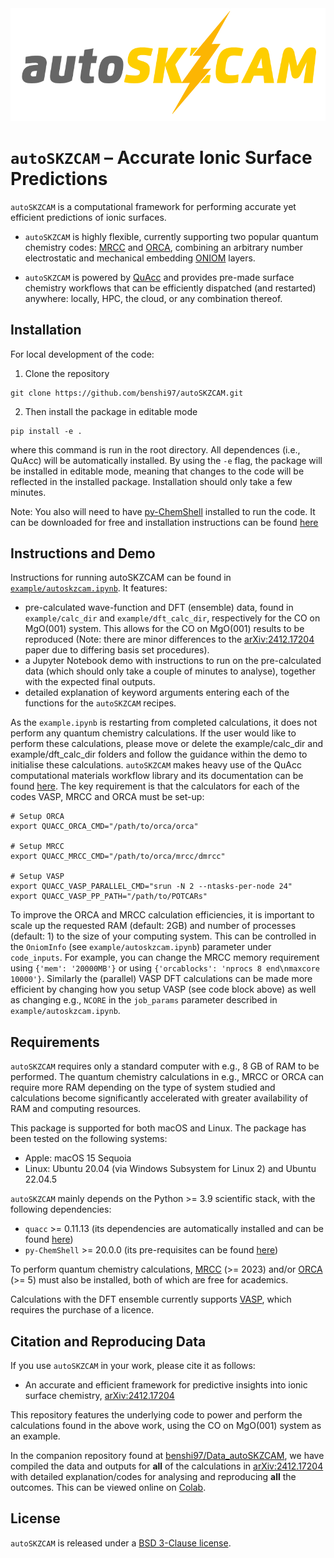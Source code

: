 <div align="center">
  <img src=https://github.com/benshi97/autoSKZCAM/blob/main/docs/images/logo.png width="700"><br>
</div>

# `autoSKZCAM` – Accurate Ionic Surface Predictions

`autoSKZCAM` is a computational framework for performing accurate yet efficient predictions of ionic surfaces.

- `autoSKZCAM` is highly flexible, currently supporting two popular quantum chemistry codes: [MRCC](https://mrcc.hu/) and [ORCA](https://orcaforum.kofo.mpg.de/), combining an arbitrary number electrostatic and mechanical embedding [ONIOM](https://pubs.acs.org/doi/10.1021/cr5004419) layers.

- `autoSKZCAM` is powered by [QuAcc](https://github.com/Quantum-Accelerators/quacc) and provides pre-made surface chemistry workflows that can be efficiently dispatched (and restarted) anywhere: locally, HPC, the cloud, or any combination thereof.

## Installation

For local development of the code:

1. Clone the repository

```
git clone https://github.com/benshi97/autoSKZCAM.git
```

2. Then install the package in editable mode

```
pip install -e .
```

where this command is run in the root directory. All dependences (i.e., QuAcc) will be automatically installed. By using the `-e` flag, the package will be installed in editable mode, meaning that changes to the code will be reflected in the installed package. Installation should only take a few minutes.

Note: You also will need to have [py-ChemShell](https://chemshell.org/) installed to run the code. It can be downloaded for free and installation instructions can be found [here](https://chemshell.org/static_files/py-chemshell/manual/build/html/install.html)

## Instructions and Demo

Instructions for running autoSKZCAM can be found in [`example/autoskzcam.ipynb`](example/autoskzcam.ipynb). It features:
- pre-calculated wave-function and DFT (ensemble) data, found in `example/calc_dir` and `example/dft_calc_dir`, respectively for the CO on MgO(001) system. This allows for the CO on MgO(001) results to be reproduced (Note: there are minor differences to the  [arXiv:2412.17204](https://arxiv.org/abs/2412.17204) paper due to differing basis set procedures).
- a Jupyter Notebook demo with instructions to run on the pre-calculated data (which should only take a couple of minutes to analyse), together with the expected final outputs.
- detailed explanation of keyword arguments entering each of the functions for the `autoSKZCAM` recipes.

As the `example.ipynb` is restarting from completed calculations, it does not perform any quantum chemistry calculations. If the user would like to perform these calculations, please move or delete the example/calc_dir and example/dft_calc_dir folders and follow the guidance within the demo to initialise these calculations. `autoSKZCAM` makes heavy use of the QuAcc computational materials workflow library and its documentation can be found [here](https://quantum-accelerators.github.io/quacc/index.html). The key requirement is that the calculators for each of the codes VASP, MRCC and ORCA must be set-up:
```
# Setup ORCA
export QUACC_ORCA_CMD="/path/to/orca/orca"

# Setup MRCC
export QUACC_MRCC_CMD="/path/to/orca/mrcc/dmrcc"

# Setup VASP
export QUACC_VASP_PARALLEL_CMD="srun -N 2 --ntasks-per-node 24"
export QUACC_VASP_PP_PATH="/path/to/POTCARs"
```
To improve the ORCA and MRCC calculation efficiencies, it is important to scale up the requested RAM (default: 2GB) and number of processes (default: 1) to the size of your computing system. This can be controlled in the `OniomInfo` (see `example/autoskzcam.ipynb`) parameter under `code_inputs`. For example, you can change the MRCC memory requirement using `{'mem': '20000MB'}` or using `{'orcablocks': 'nprocs 8 end\nmaxcore 10000'}`. Similarly the (parallel) VASP DFT calculations can be made more efficient by changing how you setup VASP (see code block above) as well as changing e.g., `NCORE` in the `job_params` parameter described in `example/autoskzcam.ipynb`.

## Requirements

`autoSKZCAM` requires only a standard computer with e.g., 8 GB of RAM to be performed. The quantum chemistry calculations in e.g., MRCC or ORCA can require more RAM depending on the type of system studied and calculations become significantly accelerated with greater availability of RAM and computing resources.

This package is supported for both macOS and Linux. The package has been tested on the following systems:
+ Apple: macOS 15 Sequoia
+ Linux: Ubuntu 20.04 (via Windows Subsystem for Linux 2) and Ubuntu 22.04.5

`autoSKZCAM` mainly depends on the Python >= 3.9 scientific stack, with the following dependencies:
- `quacc` >= 0.11.13 (its dependencies are automatically installed and can be found [here](https://github.com/Quantum-Accelerators/quacc/blob/main/pyproject.toml))
- `py-ChemShell` >= 20.0.0 (its pre-requisites can be found [here](https://chemshell.org/static_files/py-chemshell/manual/build/html/install.html#prerequisites))

To perform quantum chemistry calculations, [MRCC](https://mrcc.hu/) (>= 2023) and/or [ORCA](https://orcaforum.kofo.mpg.de/) (>= 5) must also be installed, both of which are free for academics.

Calculations with the DFT ensemble currently supports [VASP](https://vasp.at/), which requires the purchase of a licence.

## Citation and Reproducing Data

If you use `autoSKZCAM` in your work, please cite it as follows:

- An accurate and efficient framework for predictive insights into ionic surface chemistry, [arXiv:2412.17204](https://arxiv.org/abs/2412.17204)

This repository features the underlying code to power and perform the calculations found in the above work, using the CO on MgO(001) system as an example.

In the companion repository found at [benshi97/Data_autoSKZCAM](https://github.com/benshi97/Data_autoSKZCAM), we have compiled the data and outputs for **all** of the calculations in [arXiv:2412.17204](https://arxiv.org/abs/2412.17204) with detailed explanation/codes for analysing and reproducing **all** the outcomes. This can be viewed online on [Colab](https://colab.research.google.com/github/benshi97/Data_autoSKZCAM/blob/master/analyse.ipynb).


## License

`autoSKZCAM` is released under a [BSD 3-Clause license](https://github.com/quantum-accelerators/quacc/blob/main/LICENSE.md).

